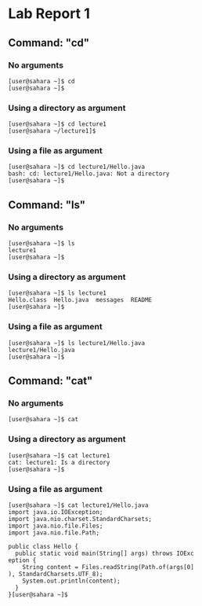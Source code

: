 # Lab Report 1

## Command: "cd"

### No arguments
```
[user@sahara ~]$ cd
[user@sahara ~]$
```

### Using a directory as argument
```
[user@sahara ~]$ cd lecture1
[user@sahara ~/lecture1]$
```

### Using a file as argument
```
[user@sahara ~]$ cd lecture1/Hello.java
bash: cd: lecture1/Hello.java: Not a directory
[user@sahara ~]$ 
```

## Command: "ls"

### No arguments
```
[user@sahara ~]$ ls
lecture1
[user@sahara ~]$ 
```

### Using a directory as argument
```
[user@sahara ~]$ ls lecture1
Hello.class  Hello.java  messages  README
[user@sahara ~]$ 
```

### Using a file as argument
```
[user@sahara ~]$ ls lecture1/Hello.java
lecture1/Hello.java
[user@sahara ~]$ 
```

## Command: "cat"

### No arguments
```
[user@sahara ~]$ cat
```

### Using a directory as argument
```
[user@sahara ~]$ cat lecture1
cat: lecture1: Is a directory
[user@sahara ~]$ 
```

### Using a file as argument
```
[user@sahara ~]$ cat lecture1/Hello.java
import java.io.IOException;
import java.nio.charset.StandardCharsets;
import java.nio.file.Files;
import java.nio.file.Path;

public class Hello {
  public static void main(String[] args) throws IOExc
eption {
    String content = Files.readString(Path.of(args[0]
), StandardCharsets.UTF_8);    
    System.out.println(content);
  }
}[user@sahara ~]$ 
```
